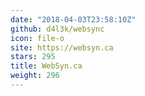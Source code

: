 ```yaml
---
date: "2018-04-03T23:58:10Z"
github: d4l3k/websync
icon: file-o
site: https://websyn.ca
stars: 295
title: WebSyn.ca
weight: 296
---
```

